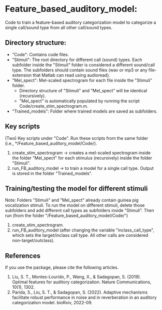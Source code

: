 # Feature_based_auditory_model: 
Code to train a feature-based auditory categorization model to categorize a single call/sound type from all other call/sound types. 

## Directory structure: 
* "Code": Contains code files. 
* "Stimuli": The root directory for different call (sound) types. Each subfolder inside the "Stimuli" folder is considered a different sound/call type. The subfolders should contain sound files (wav or mp3 or any file-extension that Matlab can read using audioread). 
* "Mel_spect": Mel-scaled spectrogram for each file inside the "Stimuli" folder. 
    * Directory structure of "Stimuli" and "Mel_spect" will be identical (recursively). 
    * "Mel_spect" is automatically populated by running the script Code/create_stim_spectrogram.m.
* "Trained_models": Folder where trained models are saved as subfolders. 

## Key scripts 
(Two) Key scripts under "Code". Run these scripts from the same folder (i.e., */Feature_based_auditory_model/Code/).
1. create_stim_spectrogram -> creates a mel-scaled spectrogram inside the folder "Mel_spect" for each stimulus (recursively) inside the folder "Stimuli". 
2. run_FB_auditory_model -> to train a model for a single call type. Output is stored in the folder "Trained_models".  

## Training/testing the model for different stimuli 
Note: Folders "Stimuli" and "Mel_spect" already contain guinea pig vocalization stimuli. To run the model on different stimuli, delete those subfolders and add different call types as subfolders inside "Stimuli". Then run (from the folder "/Feature_based_auditory_model/Code/")
1. create_stim_spectrogram. 
2. run_FB_auditory_model (after changing the variable "inclass_call_type", which sets the target/inclass call type. All other calls are considered non-target/outclass). 

## References 
If you use the package, please cite the following articles. 
1. Liu, S. T., Montes-Lourido, P., Wang, X., & Sadagopan, S. (2019). Optimal features for auditory categorization. Nature Communications, 10(1), 1302.
2. Parida, S., Liu, S. T., & Sadagopan, S. (2022). Adaptive mechanisms facilitate robust performance in noise and in reverberation in an auditory categorization model. bioRxiv, 2022-09.
